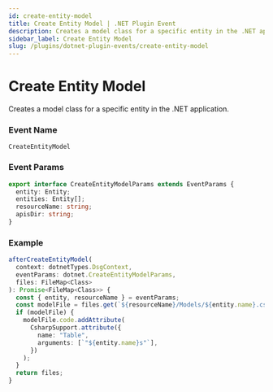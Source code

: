 ```yaml
---
id: create-entity-model
title: Create Entity Model | .NET Plugin Event
description: Creates a model class for a specific entity in the .NET application.
sidebar_label: Create Entity Model
slug: /plugins/dotnet-plugin-events/create-entity-model
---
```


# Create Entity Model


Creates a model class for a specific entity in the .NET application.

### Event Name

`CreateEntityModel`

### Event Params

```ts
export interface CreateEntityModelParams extends EventParams {
  entity: Entity;
  entities: Entity[];
  resourceName: string;
  apisDir: string;
}
```

### Example

```ts
afterCreateEntityModel(
  context: dotnetTypes.DsgContext,
  eventParams: dotnet.CreateEntityModelParams,
  files: FileMap<Class>
): Promise<FileMap<Class>> {
  const { entity, resourceName } = eventParams;
  const modelFile = files.get(`${resourceName}/Models/${entity.name}.cs`);
  if (modelFile) {
    modelFile.code.addAttribute(
      CsharpSupport.attribute({
        name: "Table",
        arguments: [`"${entity.name}s"`],
      })
    );
  }
  return files;
}
```